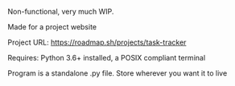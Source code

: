 Non-functional, very much WIP. 

Made for a project website

Project URL: https://roadmap.sh/projects/task-tracker

Requires: Python 3.6+ installed, a POSIX compliant terminal

Program is a standalone .py file. Store wherever you want it to live